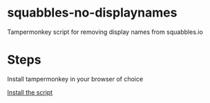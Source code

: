 # squabbles-no-displaynames
Tampermonkey script for removing display names from squabbles.io

# Steps
Install tampermonkey in your browser of choice


[Install the script](https://raw.githubusercontent.com/wallenben/squabbles-no-displaynames/main/script.js)
